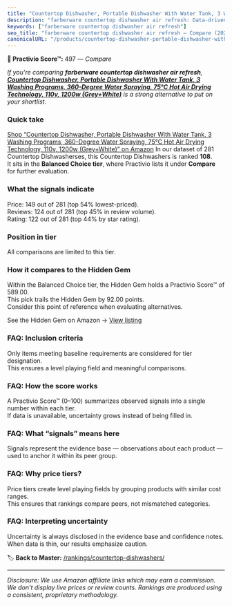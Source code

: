 ```yaml
---
title: "Countertop Dishwasher, Portable Dishwasher With Water Tank, 3 Washing Programs, 360-Degree Water Spraying, 75°C Hot Air Drying Technology, 110v, 1200w (Grey+White)"
description: "farberware countertop dishwasher air refresh: Data-driven ranking using the Practivio Score™. Positioned by quality, value, demand, findability, momentum."
keywords: ["farberware countertop dishwasher air refresh"]
seo_title: "farberware countertop dishwasher air refresh — Compare (2025)"
canonicalURL: "/products/countertop-dishwasher-portable-dishwasher-with-water-tank-3-washing-programs-360-degree-water-spraying-75c-hot-air-drying-technology-110v-1200w-greywhite-B0DC5XXJGK/"
---
```


**🛒 Practivio Score™:** 497 — _Compare_


*If you're comparing **farberware countertop dishwasher air refresh**, **[Countertop Dishwasher, Portable Dishwasher With Water Tank, 3 Washing Programs, 360-Degree Water Spraying, 75°C Hot Air Drying Technology, 110v, 1200w (Grey+White)](https://www.amazon.com/dp/B0DC5XXJGK?tag=practivio-20)** is a strong alternative to put on your shortlist.*
### Quick take
[Shop “Countertop Dishwasher, Portable Dishwasher With Water Tank, 3 Washing Programs, 360-Degree Water Spraying, 75°C Hot Air Drying Technology, 110v, 1200w (Grey+White)” on Amazon](https://www.amazon.com/dp/B0DC5XXJGK?tag=practivio-20)
In our dataset of 281 Countertop Dishwasherses, this Countertop Dishwashers is ranked **108**.  
It sits in the **Balanced Choice tier**, where Practivio lists it under **Compare** for further evaluation.

### What the signals indicate
Price: 149 out of 281 (top 54% lowest-priced).  
Reviews: 124 out of 281 (top 45% in review volume).  
Rating: 122 out of 281 (top 44% by star rating).  

### Position in tier
All comparisons are limited to this tier.

### How it compares to the Hidden Gem
Within the Balanced Choice tier, the Hidden Gem holds a Practivio Score™ of 589.00.  
This pick trails the Hidden Gem by 92.00 points.  
Consider this point of reference when evaluating alternatives.  

See the Hidden Gem on Amazon → [View listing](https://www.amazon.com/dp/B0CSFQ4WRP?tag=practivio-20)

### FAQ: Inclusion criteria
Only items meeting baseline requirements are considered for tier designation.  
This ensures a level playing field and meaningful comparisons.

### FAQ: How the score works
A Practivio Score™ (0–100) summarizes observed signals into a single number within each tier.  
If data is unavailable, uncertainty grows instead of being filled in.

### FAQ: What “signals” means here
Signals represent the evidence base — observations about each product — used to anchor it within its peer group.

### FAQ: Why price tiers?
Price tiers create level playing fields by grouping products with similar cost ranges.  
This ensures that rankings compare peers, not mismatched categories.

### FAQ: Interpreting uncertainty
Uncertainty is always disclosed in the evidence base and confidence notes.  
When data is thin, our results emphasize caution.

<!-- Missing template for Compare/CompareWithinPriceClass -->


🏷️ **Back to Master:** [/rankings/countertop-dishwashers/](/rankings/countertop-dishwashers/)

---
_Disclosure: We use Amazon affiliate links which may earn a commission. We don’t display live prices or review counts. Rankings are produced using a consistent, proprietary methodology._
